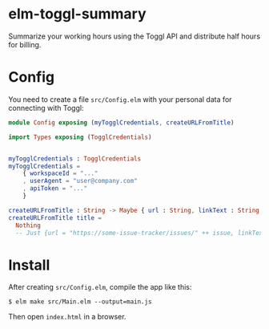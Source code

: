 # elm-toggl-summary
Summarize your working hours using the Toggl API and distribute half hours for billing.


# Config
You need to create a file `src/Config.elm` with your personal data for connecting
with Toggl:

```elm
module Config exposing (myTogglCredentials, createURLFromTitle)

import Types exposing (TogglCredentials)


myTogglCredentials : TogglCredentials
myTogglCredentials =
    { workspaceId = "..."
    , userAgent = "user@company.com"
    , apiToken = "..."
    }

createURLFromTitle : String -> Maybe { url : String, linkText : String }
createURLFromTitle title =
  Nothing
  -- Just {url = "https://some-issue-tracker/issues/" ++ issue, linkText = "Issue " ++ issue})

```

# Install
After creating `src/Config.elm`, compile the app like this:
```
$ elm make src/Main.elm --output=main.js
```
Then open `index.html` in a browser.
